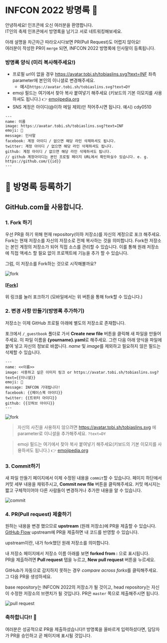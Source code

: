 # INFCON 2022 방명록 🥳

안녕하세요! 인프콘에 오신 여러분을 환영합니다. <br />
IT인의 축제 인프콘에서 방명록을 남기고 서로 네트워킹해보세요.

아래 설명을 차근차근 따라오시다보면 PR(Pull Request)도 어렵지 않아요!<br />여러분이 작성한 PR이 `merge` 되면, INFCON 2022 방명록에 인사말이 등록됩니다.



### 방명록 양식 (미리 복사해주세요!)

- 프로필 url이 없을 경우 https://avatar.tobi.sh/tobiaslins.svg?text=INF 좌측 parameter에 본인의 이니셜로 변경해주세요.
  - 예시)`https://avatar.tobi.sh/tobiaslins.svg?text=DY`
- emoji 필드는 여기에서 찾아 복사 붙여넣기 해주세요 (키보드의 기본 이모지를 사용하셔도 됩니다.) 👉 [emojipedia.org](https://emojipedia.org/)
- SNS 계정은 아이디(@이하 메일 제외)만 적어주시면 됩니다. 예시) cdy0510

```
---
name: 이름
image: https://avatar.tobi.sh/tobiaslins.svg?text=INF
emoji: 🥳
message: 인사말
facebook: 계정 아이디 / 없으면 해당 라인 삭제하셔도 됩니다.
twitter: 계정 아이디 / 없으면 해당 라인 삭제하셔도 됩니다.
github: 계정 아이디 / 없으면 해당 라인 삭제하셔도 됩니다. 
// github 계정아이디는 본인 프로필 페이지 URL에서 확인하실수 있습니다. e. g. https://github.com/{{id}}
---
```



# 📝 방명록 등록하기

## GitHub.com을 사용합니다.

### 1. Fork 하기

우선 PR을 하기 위해 현재 repository(이하 저장소)를 자신의 계정으로 포크 해주세요. Fork는 현재 저장소를 자신의 저장소로 전체 복사하는 것을 의미합니다. Fork한 저장소는 본인 계정의 저장소가 되어 직접 소스를 관리할 수 있습니다. 이를 통해 원래 저장소에 직접 액세스 할 필요 없이 프로젝트에 기능을 추가 할 수 있습니다.

그럼, 이 저장소를 Fork하는 것으로 시작해볼까요?

![fork](.github/images/fork.gif)

#### [[Fork]](https://github.com/inflearn/infcon2022-guestbook/fork)

위 링크를 눌러 포크하기 (모바일에서는 위 버튼을 통해 fork할 수 있습니다.)



### 2. 변경 사항 만들기(방명록 추가하기)

저장소는 이제 GitHub 프로필 아래에 별도의 저장소로 존재합니다.

포크에서 `/_guestbook` 폴더로 가서 **Create new file** 버튼을 클릭해 새 파일을 만들어주세요.
이 파일 이름을 **{yourname}.yaml**로 해주세요. 그런 다음 아래 양식을 파일에 붙여 넣고 자신의 정보로 바꿉니다. *name* 및 *image*를 제외하고 필요하지 않은 필드는 삭제할 수 있습니다.

```
---
name: <<이름>>
image: 사용하고 싶은 이미지 링크 or https://avatar.tobi.sh/tobiaslins.svg?text={{이니셜}}
emoji: 🥳
message: INFCON 기대됩니다!
facebook: {{페이스북 아이디}}
twitter: {{트위터 아이디}}
github: {{깃허브 아이디}}
---
```

![fork](.github/images/createfile.gif)

> 자신의 사진을 사용하지 않으려면 https://avatar.tobi.sh/tobiaslins.svg 에 parameter로 이니셜을 추가해주세요. `?text=DY`

> emoji 필드는 여기에서 찾아 복사 붙여넣기 해주세요(키보드의 기본 이모지를 사용하셔도 됩니다.) 👉 [emojipedia.org](https://emojipedia.org/) 



### 3. Commit하기

새 파일 만들기 페이지에서 이제 수정된 내용을 `commit`할 수 있습니다. 페이지 하단에서 커밋 세부 내용을 채워주시고, **Commit new file** 버튼을 클릭해주세요.
커밋 메시지는 짧고 구체적이어야 다른 사람들이 변경하거나 추가한 내용을 알 수 있습니다.

![commit](.github/images/commit.gif)



### 4. PR(Pull request) 제출하기

원하는 내용을 변경 했으므로 **upstream** (원래 저장소)에 PR을 제출할 수 있습니다. [GitHub Flow](https://guides.github.com/introduction/flow/)
upstream에 PR을 제출하면 내 코드를 반영할 수 있습니다. 

upstream이란, 내가 fork했던 원래 저장소를 의미합니다.

내 저장소 페이지에서 저장소 이름 아래를 보면 **forked from :** 으로 표시됩니다.<br />PR을 제출하려면 **Pull request** 탭을 누르고, **New pull request** 버튼을 누르세요.

GitHub가 자동으로 감지하지 못하는 경우 *compare across forks*를 클릭해주세요. 그 다음 PR을 생성하세요.

base repository는 INFCON 2022의 저장소가 될 것이고, head repository는 자신이 수정한 저장소의 브랜치가 될 것입니다.
PR은 `master` 쪽으로 제출해주시면 됩니다.

![pull request](.github/images/pullrequest.gif)



### 축하합니다!! :tada:

여러분은 성공적으로 PR을 제출하셨습니다!! 
방명록을 올바르게 입력하셨다면, 담당자가 PR을 승인하고 곧 페이지에 표시될 것입니다.
